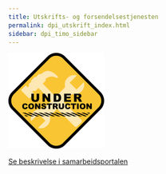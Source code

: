 ```yaml
---
title: Utskrifts- og forsendelsestjenesten
permalink: dpi_utskrift_index.html
sidebar: dpi_timo_sidebar
---
```


![](/images/dpi/underarbeide.png)

[Se beskrivelse i samarbeidsportalen](https://samarbeid.digdir.no/digital-postkasse/utskrifts-og-forsendelsestjenesten/644)
